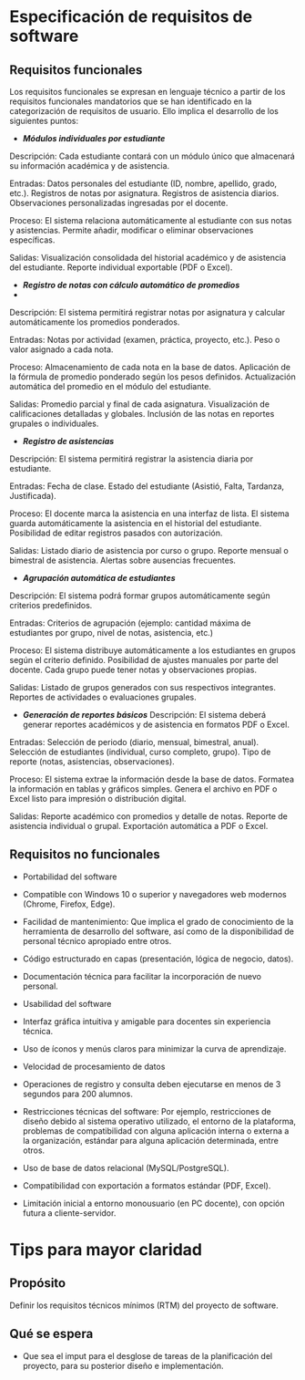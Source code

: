 # Especificación de requisitos de software

## Requisitos funcionales
Los requisitos funcionales se expresan en lenguaje técnico a partir de los requisitos funcionales mandatorios que se han identificado en la categorización de requisitos de usuario.
Ello implica el desarrollo de los siguientes puntos:
  
- ***Módulos individuales por estudiante***

Descripción: Cada estudiante contará con un módulo único que almacenará su información académica y de asistencia.

Entradas:
Datos personales del estudiante (ID, nombre, apellido, grado, etc.).
Registros de notas por asignatura.
Registros de asistencia diarios.
Observaciones personalizadas ingresadas por el docente.

Proceso:
El sistema relaciona automáticamente al estudiante con sus notas y asistencias.
Permite añadir, modificar o eliminar observaciones específicas.

Salidas:
Visualización consolidada del historial académico y de asistencia del estudiante.
Reporte individual exportable (PDF o Excel).

- ***Registro de notas con cálculo automático de promedios***
- 
Descripción: El sistema permitirá registrar notas por asignatura y calcular automáticamente los promedios ponderados.

Entradas:
Notas por actividad (examen, práctica, proyecto, etc.).
Peso o valor asignado a cada nota.

Proceso:
Almacenamiento de cada nota en la base de datos.
Aplicación de la fórmula de promedio ponderado según los pesos definidos.
Actualización automática del promedio en el módulo del estudiante.

Salidas:
Promedio parcial y final de cada asignatura.
Visualización de calificaciones detalladas y globales.
Inclusión de las notas en reportes grupales o individuales.

- ***Registro de asistencias***
  
Descripción: El sistema permitirá registrar la asistencia diaria por estudiante.

Entradas:
Fecha de clase.
Estado del estudiante (Asistió, Falta, Tardanza, Justificada).

Proceso:
El docente marca la asistencia en una interfaz de lista.
El sistema guarda automáticamente la asistencia en el historial del estudiante.
Posibilidad de editar registros pasados con autorización.

Salidas:
Listado diario de asistencia por curso o grupo.
Reporte mensual o bimestral de asistencia.
Alertas sobre ausencias frecuentes.

- ***Agrupación automática de estudiantes***

Descripción: El sistema podrá formar grupos automáticamente según criterios predefinidos.

Entradas:
Criterios de agrupación (ejemplo: cantidad máxima de estudiantes por grupo, nivel de notas, asistencia, etc.)

Proceso:
El sistema distribuye automáticamente a los estudiantes en grupos según el criterio definido.
Posibilidad de ajustes manuales por parte del docente.
Cada grupo puede tener notas y observaciones propias.

Salidas:
Listado de grupos generados con sus respectivos integrantes.
Reportes de actividades o evaluaciones grupales.

- ***Generación de reportes básicos***
Descripción: El sistema deberá generar reportes académicos y de asistencia en formatos PDF o Excel.

Entradas:
Selección de periodo (diario, mensual, bimestral, anual).
Selección de estudiantes (individual, curso completo, grupo).
Tipo de reporte (notas, asistencias, observaciones).

Proceso:
El sistema extrae la información desde la base de datos.
Formatea la información en tablas y gráficos simples.
Genera el archivo en PDF o Excel listo para impresión o distribución digital.

Salidas:
Reporte académico con promedios y detalle de notas.
Reporte de asistencia individual o grupal.
Exportación automática a PDF o Excel.

  
## Requisitos no funcionales
- Portabilidad del software

- Compatible con Windows 10 o superior y navegadores web modernos (Chrome, Firefox, Edge).
  
- Facilidad de mantenimiento: Que implica el grado de conocimiento de la herramienta de desarrollo del software, así como de la disponibilidad de personal técnico apropiado entre otros.

- Código estructurado en capas (presentación, lógica de negocio, datos).
  
- Documentación técnica para facilitar la incorporación de nuevo personal.
  
- Usabilidad del software

- Interfaz gráfica intuitiva y amigable para docentes sin experiencia técnica.
  
- Uso de íconos y menús claros para minimizar la curva de aprendizaje.
  
- Velocidad de procesamiento de datos

- Operaciones de registro y consulta deben ejecutarse en menos de 3 segundos para 200 alumnos.
  
- Restricciones técnicas del software: Por ejemplo, restricciones de diseño debido al sistema operativo utilizado, el entorno de la plataforma, problemas de compatibilidad con alguna aplicación interna o
  externa a la organización, estándar para alguna aplicación determinada, entre otros.
  
- Uso de base de datos relacional (MySQL/PostgreSQL).

- Compatibilidad con exportación a formatos estándar (PDF, Excel).

- Limitación inicial a entorno monousuario (en PC docente), con opción futura a cliente-servidor.


# Tips para mayor claridad
## Propósito
Definir los requisitos técnicos mínimos (RTM) del proyecto de software.

## Qué se espera
- Que sea el imput para el desglose de tareas de la planificación del proyecto, para su posterior diseño e implementación.
